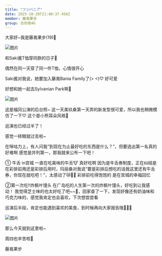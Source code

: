 ```yaml
---
title: "フジバニア"
date: 2025-10-28T21:40:37.456Z
member: 藤嶌果歩
group: 日向坂46
---
```


大家好~我是藤嶌果步(19)🐑






![图片](https://cdn.hinatazaka46.com/files/14/diary/official/member/moblog/202510/mobBRco4Y.jpg)



和Saki酱T恤穿同款的日子🎀


偶然在同一天穿了同一件T恤，心情很开心


Saki酱对我说，她要加入藤嶌Bania Family了(> <)♡
好可爱


好想和她一起去Sylvanian Park啊🎵






![图片](https://cdn.hinatazaka46.com/files/14/diary/official/member/moblog/202510/mobU5WSe8.jpg)




这是福冈公演的后台照~
这一天美玖桑第一天弄的新发型很可爱，所以我也稍微模仿了一下♡
这个是小熊耳朵风格🧸



巡演也已经过半了！

感觉一转眼就过去啦~





在咪咕力上，有人问我“到现在为止最好吃的东西是什么？”，但要选出第一名真的好难啊
感觉是并列第一，那我就来公布一下吧！




① 牛舌 in宫城
一直在吃美味的牛舌🐮
真好吃啊
因为是牛舌券制度，正在纠结是在彩排前用还是彩排后用时，玛丽桑对我说“要是彩排后想吃的话我这里还有牛舌券，你现在就吃吧！”，太感动了😿🤍🤍
彩排前吃得饱饱的
是在宫城的幸福回忆


②第一次吃‼️炸枫叶馒头
在广岛吃的人生第一次的炸枫叶馒头，好吃到让我感动！
我觉得芝士味的也太好吃了吧~~🥹，回家查了一下，发现好像还有奶油味和巧克力味的，感觉我肯定也会喜欢，下次想尝尝看




巡演后半段，肯定也能遇到喜欢的美食，到时候再向大家报告哦💖👍🏻






![图片](https://cdn.hinatazaka46.com/files/14/diary/official/member/moblog/202510/mob7veKw5.jpg)






那么今天就到这里啦~



周四也辛苦啦🐑


藤嶌果步